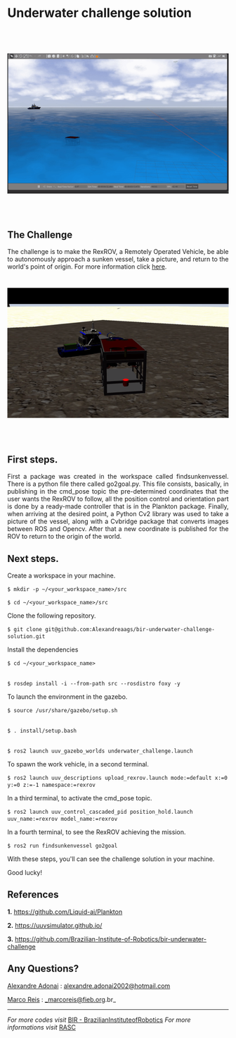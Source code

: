 # Underwater challenge solution

</br>

</div>

<h1 align="center">

![The challenge](/picutures/rexrov.gif)

</h1>

</br>

## The Challenge

<div style="text-align: justify">

The challenge is to make the RexROV, a Remotely Operated Vehicle, be able to autonomously approach a sunken vessel, take a picture, and return to the world's point of origin. For more information click [here](https://github.com/Brazilian-Institute-of-Robotics/bir-underwater-challenge).

</div>

<h1 align="center">

![The challenge](/picutures/rexrov2.gif)

</h1>

</br>

## First steps. 

<div style="text-align: justify">

First a package was created in the workspace called findsunkenvessel. There is a python file there called go2goal.py. This file consists, basically, in publishing in the cmd_pose topic the pre-determined coordinates that the user wants the RexROV to follow, all the position control and orientation part is done by a ready-made controller that is in the Plankton package. Finally, when arriving at the desired point, a Python Cv2 library was used to take a picture of the vessel, along with a Cvbridge package that converts images between ROS and Opencv. After that a new coordinate is published for the ROV to return to the origin of the world.

</div>

## Next steps. 

Create a workspace in your machine.

```
$ mkdir -p ~/<your_workspace_name>/src

```
```
$ cd ~/<your_workspace_name>/src

```

Clone the following repository.

```
$ git clone git@github.com:Alexandreaags/bir-underwater-challenge-solution.git

```

 Install the dependencies

```
$ cd ~/<your_workspace_name>

```
```

$ rosdep install -i --from-path src --rosdistro foxy -y

```
To launch the environment in the gazebo.

```
$ source /usr/share/gazebo/setup.sh

```
```

$ . install/setup.bash

```
```

$ ros2 launch uuv_gazebo_worlds underwater_challenge.launch

```

To spawn the work vehicle, in a second terminal.

```
$ ros2 launch uuv_descriptions upload_rexrov.launch mode:=default x:=0 y:=0 z:=-1 namespace:=rexrov

```
 In a third terminal, to activate the cmd_pose topic.

```
$ ros2 launch uuv_control_cascaded_pid position_hold.launch uuv_name:=rexrov model_name:=rexrov

```
In a fourth terminal, to see the RexROV achieving the mission.

```
$ ros2 run findsunkenvessel go2goal

```

 With these steps, you'll can see the challenge solution in your machine. 
 
 Good lucky!

## References
**1.** https://github.com/Liquid-ai/Plankton  

**2.** https://uuvsimulator.github.io/

**3.** https://github.com/Brazilian-Institute-of-Robotics/bir-underwater-challenge

## Any Questions?

[Alexandre Adonai](https://github.com/Alexandreaags) : alexandre.adonai2002@hotmail.com

[Marco Reis](https://github.com/mhar-vell) : _marcoreis@fieb.org.br_

<hr>

_For more codes visit_ [BIR - BrazilianInstituteofRobotics](https://github.com/Brazilian-Institute-of-Robotics)
_For more informations visit_ [RASC](https://www.braziliansinrobotics.com/)
